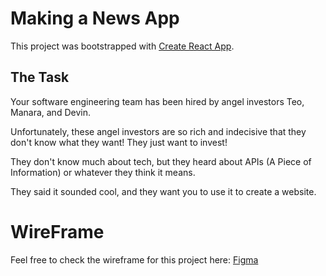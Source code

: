 # Making a News App

This project was bootstrapped with [Create React App](https://github.com/facebook/create-react-app).

## The Task

Your software engineering team has been hired by angel investors Teo, Manara, and Devin.

Unfortunately, these angel investors are so rich and indecisive that they don't know what they want! They just want to invest!

They don't know much about tech, but they heard about APIs (A Piece of Information) or whatever they think it means.

They said it sounded cool, and they want you to use it to create a website.

# WireFrame
Feel free to check the wireframe for this project here: [Figma](https://www.figma.com/file/wH4OjRr1eFvWrF6h7oCIX1/News-App?node-id=0%3A1)